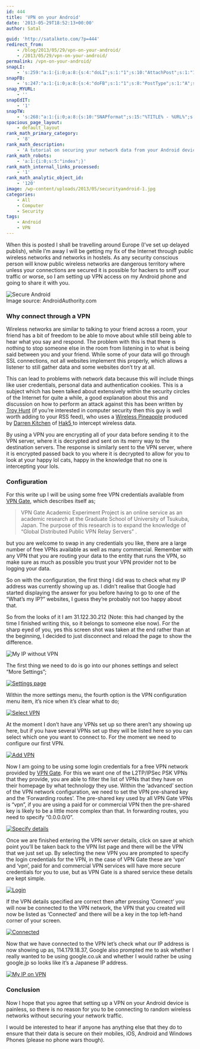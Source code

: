 ```yaml
---
id: 444
title: 'VPN on your Android'
date: '2013-05-29T18:52:13+00:00'
author: Satal

guid: 'http://satalketo.com/?p=444'
redirect_from:
    - /blog/2013/05/29/vpn-on-your-android/
    - /2013/05/29/vpn-on-your-android/
permalink: /vpn-on-your-android/
snapLI:
    - 's:259:"a:1:{i:0;a:8:{s:4:"doLI";s:1:"1";s:10:"AttachPost";s:1:"1";s:10:"SNAPformat";s:41:"New post has been published on %SITENAME%";s:11:"SNAPformatT";s:18:"New Post - %TITLE%";s:9:"isAutoImg";s:1:"A";s:8:"imgToUse";b:0;s:9:"isAutoURL";s:1:"A";s:8:"urlToUse";b:0;}}";'
snapFB:
    - 's:247:"a:1:{i:0;a:8:{s:4:"doFB";s:1:"1";s:8:"PostType";s:1:"A";s:10:"AttachPost";s:1:"1";s:10:"SNAPformat";s:51:"New post (%TITLE%) has been published on %SITENAME%";s:9:"isAutoImg";s:1:"A";s:8:"imgToUse";b:0;s:9:"isAutoURL";s:1:"A";s:8:"urlToUse";b:0;}}";'
snap_MYURL:
    - ''
snapEdIT:
    - '1'
snapTW:
    - 's:268:"a:1:{i:0;a:8:{s:10:"SNAPformat";s:15:"%TITLE% - %URL%";s:8:"attchImg";s:1:"1";s:9:"isAutoImg";s:1:"A";s:8:"imgToUse";s:0:"";s:9:"msgFormat";s:59:"New post (%TITLE%) has been published on %SITENAME% - %URL%";s:9:"isAutoURL";s:1:"A";s:8:"urlToUse";s:0:"";s:2:"do";i:0;}}";'
spacious_page_layout:
    - default_layout
rank_math_primary_category:
    - '8'
rank_math_description:
    - 'A tutorial on securing your network data from your Android device when using public wireless networks.'
rank_math_robots:
    - 'a:1:{i:0;s:5:"index";}'
rank_math_internal_links_processed:
    - '1'
rank_math_analytic_object_id:
    - '120'
image: /wp-content/uploads/2013/05/securityandroid-1.jpg
categories:
    - All
    - Computer
    - Security
tags:
    - Android
    - VPN
---
```


When this is posted I shall be travelling around Europe (I’ve set up delayed publish), while I’m away I will be getting my fix of the Internet through public wireless networks and networks in hostels. As any security conscious person will know public wireless networks are dangerous territory where unless your connections are secured it is possible for hackers to sniff your traffic or worse, so I am setting up VPN access on my Android phone and going to share it with you.

![Secure Android](https://samjenkins.com/wp-content/uploads/2013/05/securityandroid.jpg)  
Image source: AndroidAuthority.com

### Why connect through a VPN

Wireless networks are similar to talking to your friend across a room, your friend has a bit of freedom to be able to move about while still being able to hear what you say and respond. The problem with this is that there is nothing to stop someone else in the room from listening in to what is being said between you and your friend. While some of your data will go through SSL connections, not all websites implement this properly, which allows a listener to still gather data and some websites don’t try at all.

This can lead to problems with network data because this will include things like user credentials, personal data and authentication cookies. This is a subject which has been talked about extensively within the security circles of the Internet for quite a while, a good explanation about this and discussion on how to perform an attack against this has been written by [Troy Hunt](http://www.troyhunt.com/2013/04/the-beginners-guide-to-breaking-website.html "The beginners guide to breaking website security with nothing more than a Pineapple") (if you’re interested in computer security then this guy is well worth adding to your RSS feed), who uses a [Wireless Pineapple](http://hakshop.myshopify.com/products/wifi-pineapple "Wifi pineapple") produced by [Darren Kitchen](https://plus.google.com/+DarrenKitchen "Darren Kitchen") of [Hak5 ](http://hak5.org "Hak5")to intercept wireless data.

By using a VPN you are encrypting all of your data before sending it to the VPN server, where it is decrypted and sent on its merry way to the destination servers. The response is similarly sent to the VPN server, where it is encrypted passed back to you where it is decrypted to allow for you to look at your happy lol cats, happy in the knowledge that no one is intercepting your lols.

### Configuration

For this write up I will be using some free VPN credentials available from [VPN Gate](http://www.vpngate.net/ "VPN Gate"), which describes itself as;

> VPN Gate Academic Experiment Project is an online service as an academic research at the Graduate School of University of Tsukuba, Japan. The purpose of this research is to expand the knowledge of “Global Distributed Public VPN Relay Servers” .

but you are welcome to swap in any credentials you like, there are a large number of free VPNs available as well as many commercial. Remember with any VPN that you are routing your data to the entity that runs the VPN, so make sure as much as possible you trust your VPN provider not to be logging your data.

So on with the configuration, the first thing I did was to check what my IP address was currently showing up as. I didn’t realise that Google had started displaying the answer for you before having to go to one of the “What’s my IP?” websites, I guess they’re probably not too happy about that.

So from the looks of it I am 31.122.30.212 (Note: this had changed by the time I finished writing this, so it belongs to someone else now). For the sharp eyed of you, yes this screen shot was taken at the end rather than at the beginning, I decided to just disconnect and reload the page to show the difference.

![My IP without VPN](https://samjenkins.com/wp-content/uploads/2013/05/My-IP-without-VPN.png)

The first thing we need to do is go into our phones settings and select “More Settings”;

[![Settings page](https://samjenkins.com/wp-content/uploads/2013/05/Settings-page.png)](https://samjenkins.com/wp-content/uploads/2013/05/Settings-page.png)

Within the more settings menu, the fourth option is the VPN configuration menu item, it’s nice when it’s clear what to do;

[![Select VPN](https://samjenkins.com/wp-content/uploads/2013/05/Select-VPN.png)](https://samjenkins.com/wp-content/uploads/2013/05/Select-VPN.png)

At the moment I don’t have any VPNs set up so there aren’t any showing up here, but if you have several VPNs set up they will be listed here so you can select which one you want to connect to. For the moment we need to configure our first VPN.

[![Add VPN](https://samjenkins.com/wp-content/uploads/2013/05/Add-VPN.png)](https://samjenkins.com/wp-content/uploads/2013/05/Add-VPN.png)

Now I am going to be using some login credentials for a free VPN network provided by [VPN Gate](http://www.vpngate.net/ "VPN Gate"). For this we want one of the L2TP/IPSec PSK VPNs that they provide, you are able to filter the list of VPNs that they have on their homepage by what technology they use. Within the ‘advanced’ section of the VPN network configuration, we need to set the VPN pre-shared key and the ‘Forwarding routes’. The pre-shared key used by all VPN Gate VPNs is “vpn”, if you are using a paid for or commercial VPN then the pre-shared key is likely to be a little more complex than that. In forwarding routes, you need to specify “0.0.0.0/0”.

[![Specify details](https://samjenkins.com/wp-content/uploads/2013/05/Specify-details.png)](https://samjenkins.com/wp-content/uploads/2013/05/Specify-details.png)

Once we are finished entering the VPN server details, click on save at which point you’ll be taken back to the VPN list page and there will be the VPN that we just set up. By selecting the new VPN you are prompted to specify the login credentials for the VPN, in the case of VPN Gate these are ‘vpn’ and ‘vpn’, paid for and commercial VPN services will have more secure credentials for you to use, but as VPN Gate is a shared service these details are kept simple.

[![Login](https://samjenkins.com/wp-content/uploads/2013/05/Login.png)](https://samjenkins.com/wp-content/uploads/2013/05/Login.png)

If the VPN details specified are correct then after pressing ‘Connect’ you will now be connected to the VPN network, the VPN that you created will now be listed as ‘Connected’ and there will be a key in the top left-hand corner of your screen.

[![Connected](https://samjenkins.com/wp-content/uploads/2013/05/Connected.png)](https://samjenkins.com/wp-content/uploads/2013/05/Connected.png)

Now that we have connected to the VPN let’s check what our IP address is now showing up as, 114.179.18.37, Google also prompted me to ask whether I really wanted to be using google.co.uk and whether I would rather be using google.jp so looks like it’s a Japanese IP address.

[![My IP on VPN](https://samjenkins.com/wp-content/uploads/2013/05/My-IP-on-VPN.png)](https://samjenkins.com/wp-content/uploads/2013/05/My-IP-on-VPN.png)

###  Conclusion

Now I hope that you agree that setting up a VPN on your Android device is painless, so there is no reason for you to be connecting to random wireless networks without securing your network traffic.

I would be interested to hear if anyone has anything else that they do to ensure that their data is secure on their mobiles, iOS, Android and Windows Phones (please no phone wars though).